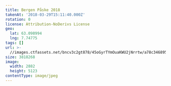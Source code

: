 ```yaml
---
title: Bergen Påske 2018
takenAt: '2018-03-29T15:11:40.000Z'
rotation: 0
license: Attribution-NoDerivs License
geo:
  lat: 63.098994
  lng: 7.74775
tags: []
url: >-
  //images.ctfassets.net/bncv3c2gt878/45oGyrTYmOuaKWU2jNrrtw/a78c346895f8d0b99b75664f7a92fada/bergen-pske-2018_40465934024_o
size: 3818268
image:
  width: 2882
  height: 5123
contentType: image/jpeg
---
```


